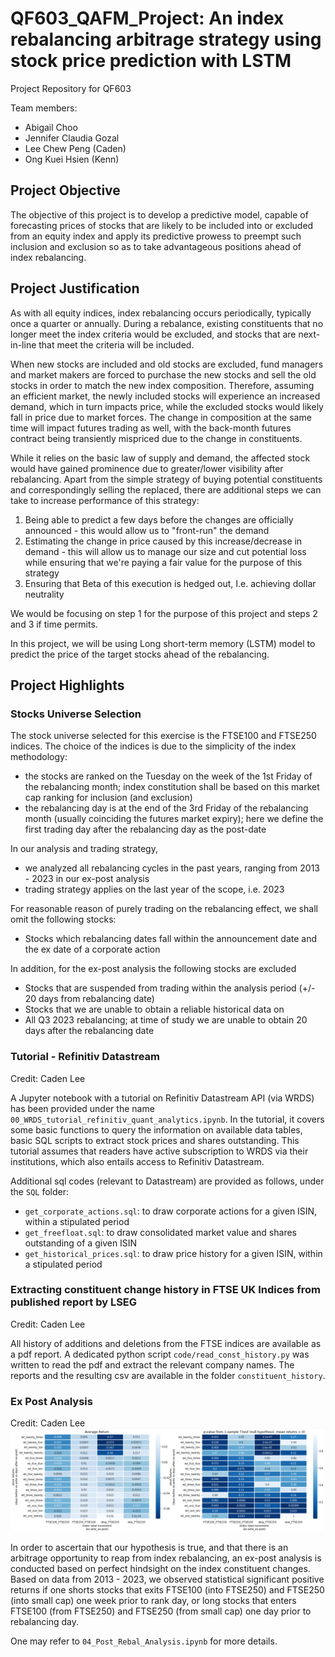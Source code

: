 # QF603_QAFM_Project: An index rebalancing arbitrage strategy using stock price prediction with LSTM
Project Repository for QF603

Team members:<br>
- Abigail Choo
- Jennifer Claudia Gozal
- Lee Chew Peng (Caden)
- Ong Kuei Hsien (Kenn)

## Project Objective

The objective of this project is to develop a predictive model, capable of forecasting prices of stocks that are likely to be included into or excluded from an equity index and apply its predictive prowess to preempt such inclusion and exclusion so as to take advantageous positions ahead of index rebalancing.


## Project Justification
As with all equity indices, index rebalancing occurs periodically, typically once a quarter or annually. During a rebalance, existing constituents that no longer meet the index criteria would be excluded, and stocks that are next-in-line that meet the criteria will be included. 

When new stocks are included and old stocks are excluded, fund managers and market makers are forced to purchase the new stocks and sell the old stocks in order to match the new index composition. Therefore, assuming an efficient market, the newly included stocks will experience an increased demand, which in turn impacts price, while the excluded stocks would likely fall in price due to market forces. The change in composition at the same time will impact futures trading as well, with the back-month futures contract being transiently mispriced due to the change in constituents.

While it relies on the basic law of supply and demand, the affected stock would have gained prominence due to greater/lower visibility after rebalancing. Apart from the simple strategy of buying potential constituents and correspondingly selling the replaced, there are additional steps we can take to increase performance of this strategy:
1. Being able to predict a few days before the changes are officially announced - this would allow us to "front-run" the demand
2. Estimating the change in price caused by this increase/decrease in demand - this will allow us to manage our size and cut potential loss while ensuring that we're paying a fair value for the purpose of this strategy 
3. Ensuring that Beta of this execution is hedged out, I.e. achieving dollar neutrality

We would be focusing on step 1 for the purpose of this project and steps 2 and 3 if time permits. 

In this project, we will be using Long short-term memory (LSTM) model to predict the price of the target stocks ahead of the rebalancing.

## Project Highlights

### Stocks Universe Selection

The stock universe selected for this exercise is the FTSE100 and FTSE250 indices. The choice of the indices is due to the simplicity of the index methodology:
- the stocks are ranked on the Tuesday on the week of the 1st Friday of the rebalancing month; index constitution shall be based on this market cap ranking for inclusion (and exclusion)
- the rebalancing day is at the end of the 3rd Friday of the rebalancing month (usually coinciding the futures market expiry); here we define the first trading day after the rebalancing day as the post-date

In our analysis and trading strategy, 
- we analyzed all rebalancing cycles in the past years, ranging from 2013 - 2023 in our ex-post analysis
- trading strategy applies on the last year of the scope, i.e. 2023

For reasonable reason of purely trading on the rebalancing effect, we shall omit the following stocks:
- Stocks which rebalancing dates fall within the announcement date and the ex date of a corporate action

In addition, for the ex-post analysis the following stocks are excluded
- Stocks that are suspended from trading within the analysis period (+/- 20 days from rebalancing date)
- Stocks that we are unable to obtain a reliable historical data on
- All Q3 2023 rebalancing; at time of study we are unable to obtain 20 days after the rebalancing date

### Tutorial - Refinitiv Datastream
Credit: Caden Lee

A Jupyter notebook with a tutorial on Refinitiv Datastream API (via WRDS) has been provided under the name `00_WRDS_tutorial_refinitiv_quant_analytics.ipynb`. In the tutorial, it covers some basic functions to query the information on available data tables, basic SQL scripts to extract stock prices and shares outstanding. This tutorial assumes that readers have active subscription to WRDS via their institutions, which also entails access to Refinitiv Datastream.

Additional sql codes (relevant to Datastream) are provided as follows, under the `SQL` folder:
- `get_corporate_actions.sql`: to draw corporate actions for a given ISIN, within a stipulated period
- `get_freefloat.sql`: to draw consolidated market value and shares outstanding of a given ISIN
- `get_historical_prices.sql`: to draw price history for a given ISIN, within a stipulated period


### Extracting constituent change history in FTSE UK Indices from published report by LSEG
Credit: Caden Lee

All history of additions and deletions from the FTSE indices are available as a pdf report.
A dedicated python script `code/read_const_history.py` was written to read the pdf and extract the relevant company names.
The reports and the resulting csv are available in the folder `constituent_history`.


### Ex Post Analysis
Credit: Caden Lee
![IMG](./IMG/expost_summary.png)

In order to ascertain that our hypothesis is true, and that there is an arbitrage opportunity to reap from index rebalancing, an ex-post analysis is conducted based on perfect hindsight on the index constituent changes. Based on data from 2013 - 2023, we observed statistical significant positive returns if one shorts stocks that exits FTSE100 (into FTSE250) and FTSE250 (into small cap) one week prior to rank day, or long stocks that enters FTSE100 (from FTSE250) and FTSE250 (from small cap) one day prior to rebalancing day.

One may refer to `04_Post_Rebal_Analysis.ipynb` for more details. 
